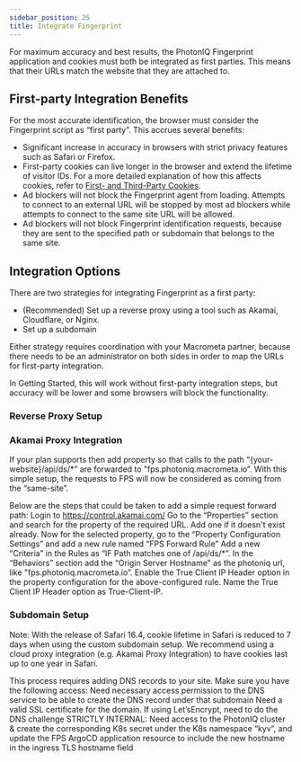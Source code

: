 ```yaml
---
sidebar_position: 25
title: Integrate Fingerprint
---
```


For maximum accuracy and best results, the PhotonIQ Fingerprint application and cookies must both be integrated as first parties. This means that their URLs match the website that they are attached to.

## First-party Integration Benefits

For the most accurate identification, the browser must consider the Fingerprint script as “first party”. This accrues several benefits:

- Significant increase in accuracy in browsers with strict privacy features such as Safari or Firefox.
- First-party cookies can live longer in the browser and extend the lifetime of visitor IDs. For a more detailed explanation of how this affects cookies, refer to [First- and Third-Party Cookies](first-third-party-cookie.md).
- Ad blockers will not block the Fingerprint agent from loading. Attempts to connect to an external URL will be stopped by most ad blockers while attempts to connect to the same site URL will be allowed.
- Ad blockers will not block Fingerprint identification requests, because they are sent to the specified path or subdomain that belongs to the same site.

## Integration Options

There are two strategies for integrating Fingerprint as a first party:

- (Recommended) Set up a reverse proxy using a tool such as Akamai, Cloudflare, or Nginx.
- Set up a subdomain

Either strategy requires coordination with your Macrometa partner, because there needs to be an administrator on both sides in order to map the URLs for first-party integration.





In Getting Started, this will work without first-party integration steps, but accuracy will be lower and some browsers will block the functionality.


### Reverse Proxy Setup
### Akamai Proxy Integration
If your plan supports then add property so that calls to the path “{your-website}/api/ds/*” are forwarded to "fps.photoniq.macrometa.io”. With this simple setup, the requests to FPS will now be considered as coming from the “same-site”.

Below are the steps that could be taken to add a simple request forward path:
Login to https://control.akamai.com/
Go to the “Properties” section and search for the property of the required URL. Add one if it doesn't exist already.
Now for the selected property, go to the “Property Configuration Settings” and add a new rule named “FPS Forward Rule”
Add a new “Criteria” in the Rules as “IF Path matches one of /api/ds/*”.
In the “Behaviors” section add the “Origin Server Hostname” as the photoniq url, like "fps.photoniq.macrometa.io”.
Enable the  True Client IP Header option in the property configuration for the above-configured rule. 
Name the True Client IP Header option as True-Client-IP.

### Subdomain Setup
Note: With the release of Safari 16.4, cookie lifetime in Safari is reduced to 7 days when using the custom subdomain setup. We recommend using a cloud proxy integration (e.g. Akamai Proxy Integration) to have cookies last up to one year in Safari.

This process requires adding DNS records to your site. Make sure you have the following access:
Need necessary access permission to the DNS service to be able to create the DNS record under that subdomain
Need a valid SSL certificate for the domain. If using Let’sEncrypt, need to do the DNS challenge
STRICTLY INTERNAL: Need access to the PhotonIQ cluster & create the corresponding K8s secret under the K8s namespace “kyv”, and update the FPS ArgoCD application resource to include the new hostname in the ingress TLS hostname field

